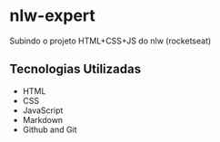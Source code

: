 # nlw-expert
Subindo o projeto HTML+CSS+JS do nlw (rocketseat)

## Tecnologias Utilizadas

- HTML
- CSS
- JavaScript
- Markdown
- Github and Git